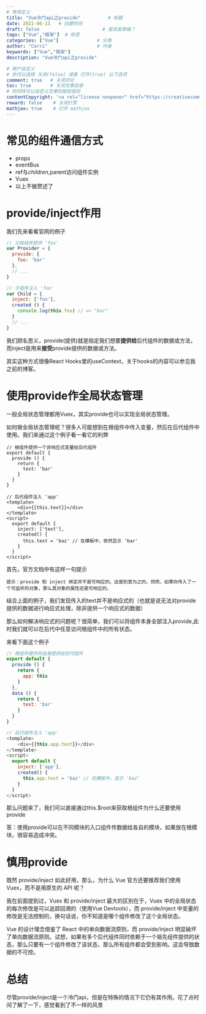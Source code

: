 ```yaml
---
# 常用定义
title: "Vue冷门api之provide"          # 标题
date: 2021-06-11   # 创建时间
draft: false                       # 是否是草稿？
tags: ["Vue","框架"]  # 标签
categories: ["Vue"]              # 分类
author: "Carri"                  # 作者
keywords: ["Vue","框架"]
description: "Vue冷门api之provide"  

# 用户自定义
# 你可以选择 关闭(false) 或者 打开(true) 以下选项
comment: true   # 关闭评论
toc: true       # 关闭文章目录
# 你同样可以自定义文章的版权规则
contentCopyright: '<a rel="license noopener" href="https://creativecommons.org/licenses/by-nc-nd/4.0/" target="_blank">CC BY-NC-ND 4.0</a>'
reward: false	 # 关闭打赏
mathjax: true    # 打开 mathjax
---
```


# 常见的组件通信方式
* props
* eventBus
* ref与$children,$parent访问组件实例
* Vuex
* 以上不做赘述了

# provide/inject作用
我们先来看看官网的例子
```javascript
// 父级组件提供 'foo'
var Provider = {
  provide: {
    foo: 'bar'
  },
  // ...
}

// 子组件注入 'foo'
var Child = {
  inject: ['foo'],
  created () {
    console.log(this.foo) // => "bar"
  }
  // ...
}
```

我们顾名思义，provide(提供)就是指定我们想要**提供给**后代组件的数据或方法，而inject是用来**接受**provide提供的数据或方法。

其实这种方式很像React Hooks里的useContext，关于hooks的内容可以参见我之前的博客。

# 使用provide作全局状态管理
一般全局状态管理都用Vuex，其实provide也可以实现全局状态管理。

如何做全局状态管理呢？很多人可能想到在根组件中传入变量，然后在后代组件中使用。我们来通过这个例子看一看它的利弊
```
// 根组件提供一个非响应式变量给后代组件
export default {
  provide () {
    return {
      text: 'bar'
    }
  }
}

// 后代组件注入 'app'
<template>
	<div>{{this.text}}</div>
</template>
<script>
  export default {
    inject: ['text'],
    created() {
      this.text = 'baz' // 在模板中，依然显示 'bar'
    }
  }
</script>
```

首先，官方文档中有这样一句提示
```
提示：provide 和 inject 绑定并不是可响应的。这是刻意为之的。然而，如果你传入了一个可监听的对象，那么其对象的属性还是可响应的。
```


结合上面的例子，我们发现传入的text并不是响应式的（也就是说无法对provide提供的数据进行响应式处理，除非提供一个响应式的数据）


那么如何解决响应式的问题呢？很简单，我们可以将组件本身全部注入provide,此时我们就可以在后代中任意访问根组件中的所有状态。


来看下面这个例子
```javascript
// 根组件提供将自身提供给后代组件
export default {
  provide () {
    return {
      app: this
    }
  },
  data () {
    return {
      text: 'bar'
    }
  }
}

// 后代组件注入 'app'
<template>
	<div>{{this.app.text}}</div>
</template>
<script>
  export default {
    inject: ['app'],
    created() {
      this.app.text = 'baz' // 在模板中，显示 'baz'
    }
  }
</script>	
```

那么问题来了，我们可以直接通过this.$root来获取根组件为什么还要使用provide

答：使用provide可以在不同模块的入口组件传数据给各自的模块，如果放在根模块，很容易造成冲突。

# 慎用provide

既然 provide/inject 如此好用，那么，为什么 Vue 官方还要推荐我们使用 Vuex，而不是用原生的 API 呢？


我在前面提到过，Vuex 和 provide/inject 最大的区别在于，Vuex 中的全局状态的每次修改是可以追踪回溯的（使用Vue Devtools），而 provide/inject 中变量的修改是无法控制的，换句话说，你不知道是哪个组件修改了这个全局状态。


Vue 的设计理念借鉴了 React 中的单向数据流原则，而 provide/inject 明显破坏了单向数据流原则。试想，如果有多个后代组件同时依赖于一个祖先组件提供的状态，那么只要有一个组件修改了该状态，那么所有组件都会受到影响。这会导致数据的不可控。

# 总结
尽管provide/inject是一个冷门api，但是在特殊的情况下它仍有其作用。花了点时间了解了一下，感觉看到了不一样的风景

